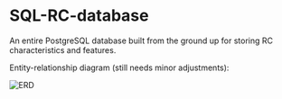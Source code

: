 # SQL-RC-database
 An entire PostgreSQL database built from the ground up for storing RC characteristics and features.
 
 
 Entity-relationship diagram (still needs minor adjustments):
 
![ERD](https://github.com/mathemacode/SQL-RC-database/master/entity-relationship-diag/RC_database_ERD.png)
